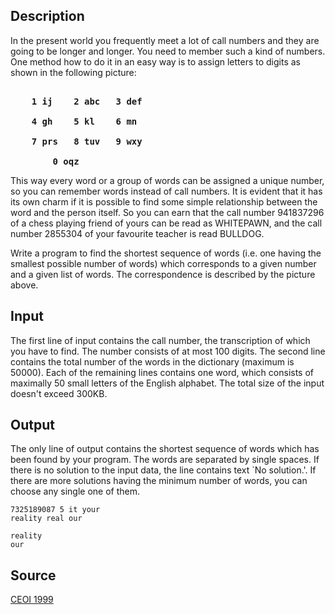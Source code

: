 <h2>Description</h2><p>In the present world you frequently meet a lot of call numbers and they are going to be longer and longer. You need to member  such a kind of numbers. One method how to do it in an easy way is to assign letters to digits as shown in the following picture:
</p><b><pre><br>	1 ij	2 abc	3 def
<br>	4 gh	5 kl	6 mn
<br>	7 prs	8 tuv	9 wxy
<br>		0 oqz</pre></b><p>
</p>This way every word or a group of words can be assigned a unique number, so you can remember words instead of call numbers. It is evident that it has its own charm if it is possible to find some simple relationship between the word and the person itself. So you can earn that the call number 941837296 of a chess playing friend of yours can be read as WHITEPAWN, and the call number 2855304 of your favourite teacher is read BULLDOG.

Write a program to find the shortest sequence of words (i.e. one having the smallest possible number of words) which corresponds to a given number and a given list of words. The correspondence is described by the picture above.<h2>Input</h2><p>The first line of input contains the call number, the transcription of which you have to find. The number consists of at most 100 digits. The second line contains the total number of the words in the dictionary (maximum is 50000). Each of the remaining lines contains one word, which consists of maximally 50 small letters of the English alphabet. The total size of the input doesn't exceed 300KB.</p><h2>Output</h2><p>The only line of output contains the shortest sequence of words which has been found by your program. The words are separated by single spaces. If there is no solution to the input data, the line contains text `No solution.'. If there are more solutions having the minimum number of words, you can choose any single one of them.</p><pre><code class="language-input1">7325189087
5
it
your
reality
real
our</code></pre><pre><code class="language-output1">reality our</code></pre><h2>Source</h2><a href="searchproblem?field=source&amp;key=CEOI+1999">CEOI 1999</a>